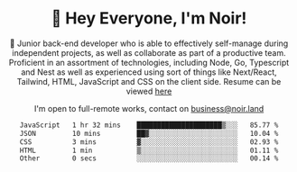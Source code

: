 <div align="center">

<h1 align="center">👋 Hey Everyone, I'm Noir! </h1>
  
<p>
  
 🎉 Junior back-end developer who is able to effectively self-manage during independent projects, as well as collaborate as part of a productive team. Proficient in an assortment of technologies, including Node, Go, Typescript and Nest as well as experienced using sort of things like Next/React, Tailwind, HTML, JavaScript and CSS on the client side. Resume can be viewed [here](https://cdn.noir.land/resume)

</p>
   
<p align="center">

  I'm open to full-remote works, contact on [business@noir.land](mailto:business@noir.land) 
 
 </p>
   

  
<!--START_SECTION:waka-->

```txt
JavaScript   1 hr 32 mins    █████████████████████▒░░░   85.77 %
JSON         10 mins         ██▓░░░░░░░░░░░░░░░░░░░░░░   10.04 %
CSS          3 mins          ▓░░░░░░░░░░░░░░░░░░░░░░░░   02.93 %
HTML         1 min           ▒░░░░░░░░░░░░░░░░░░░░░░░░   01.11 %
Other        0 secs          ░░░░░░░░░░░░░░░░░░░░░░░░░   00.14 %
```

<!--END_SECTION:waka-->
